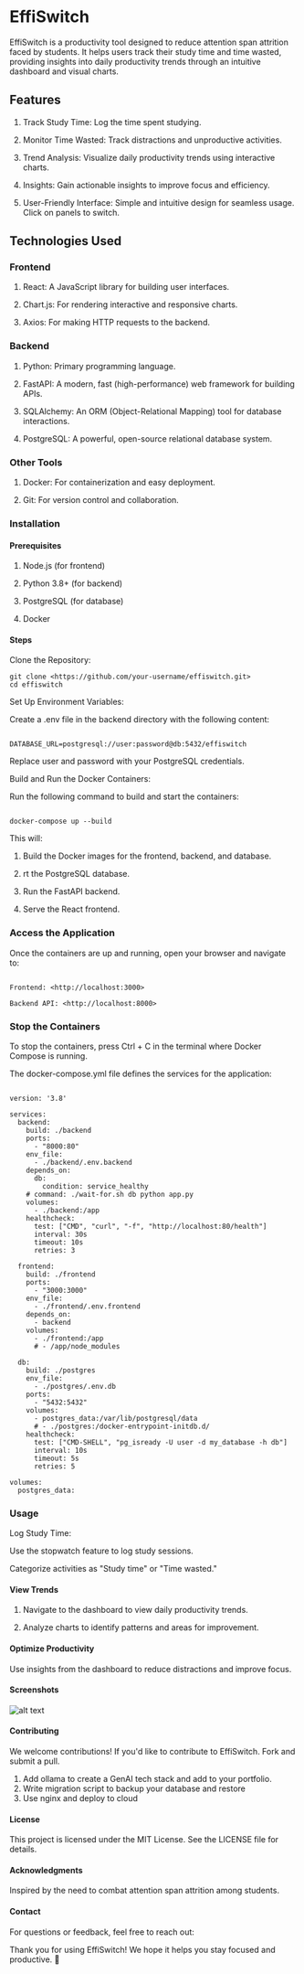 # EffiSwitch

EffiSwitch is a productivity tool designed to reduce attention span attrition faced by students. It helps users track their study time and time wasted, providing insights into daily productivity trends through an intuitive dashboard and visual charts.

## Features

1. Track Study Time: Log the time spent studying.

2. Monitor Time Wasted: Track distractions and unproductive activities.

3. Trend Analysis: Visualize daily productivity trends using interactive charts.

4. Insights: Gain actionable insights to improve focus and efficiency.

5. User-Friendly Interface: Simple and intuitive design for seamless usage. Click on panels to switch.

## Technologies Used

### Frontend

1. React: A JavaScript library for building user interfaces.

2. Chart.js: For rendering interactive and responsive charts.

3. Axios: For making HTTP requests to the backend.

### Backend

1. Python: Primary programming language.

2. FastAPI: A modern, fast (high-performance) web framework for building APIs.

3. SQLAlchemy: An ORM (Object-Relational Mapping) tool for database interactions.

4. PostgreSQL: A powerful, open-source relational database system.

### Other Tools

1. Docker: For containerization and easy deployment.

2. Git: For version control and collaboration.

### Installation

#### Prerequisites

1. Node.js (for frontend)

2. Python 3.8+ (for backend)

3. PostgreSQL (for database)

4. Docker

#### Steps

Clone the Repository:

```
git clone <https://github.com/your-username/effiswitch.git>
cd effiswitch
```

Set Up Environment Variables:

Create a .env file in the backend directory with the following content:

```

DATABASE_URL=postgresql://user:password@db:5432/effiswitch

```

Replace user and password with your PostgreSQL credentials.

Build and Run the Docker Containers:

Run the following command to build and start the containers:

```

docker-compose up --build

```

This will:

1. Build the Docker images for the frontend, backend, and database.

2. rt the PostgreSQL database.

3. Run the FastAPI backend.

4. Serve the React frontend.

### Access the Application

Once the containers are up and running, open your browser and navigate to:

```

Frontend: <http://localhost:3000>

Backend API: <http://localhost:8000>

```

### Stop the Containers

To stop the containers, press Ctrl + C in the terminal where Docker Compose is running.

The docker-compose.yml file defines the services for the application:

```

version: '3.8'

services:
  backend:
    build: ./backend
    ports:
      - "8000:80"
    env_file:
      - ./backend/.env.backend
    depends_on:
      db:
        condition: service_healthy
    # command: ./wait-for.sh db python app.py
    volumes:
      - ./backend:/app
    healthcheck:
      test: ["CMD", "curl", "-f", "http://localhost:80/health"]
      interval: 30s
      timeout: 10s
      retries: 3

  frontend:
    build: ./frontend
    ports:
      - "3000:3000"
    env_file:
      - ./frontend/.env.frontend
    depends_on:
      - backend
    volumes:
      - ./frontend:/app
      # - /app/node_modules

  db:
    build: ./postgres
    env_file:
      - ./postgres/.env.db
    ports:
      - "5432:5432"
    volumes:
      - postgres_data:/var/lib/postgresql/data
      # - ./postgres:/docker-entrypoint-initdb.d/
    healthcheck:
      test: ["CMD-SHELL", "pg_isready -U user -d my_database -h db"]
      interval: 10s
      timeout: 5s
      retries: 5

volumes:
  postgres_data:

```

### Usage

Log Study Time:

Use the stopwatch feature to log study sessions.

Categorize activities as "Study time" or "Time wasted."

#### View Trends

1. Navigate to the dashboard to view daily productivity trends.

2. Analyze charts to identify patterns and areas for improvement.

#### Optimize Productivity

Use insights from the dashboard to reduce distractions and improve focus.

#### Screenshots

![alt text](image.png)

#### Contributing

We welcome contributions! If you'd like to contribute to EffiSwitch. Fork and submit a pull.

1. Add ollama to create a GenAI tech stack and add to your portfolio.
1. Write migration script to backup your database and restore
1. Use nginx and deploy to cloud

#### License

This project is licensed under the MIT License. See the LICENSE file for details.

#### Acknowledgments

Inspired by the need to combat attention span attrition among students.

#### Contact

For questions or feedback, feel free to reach out:

Thank you for using EffiSwitch! We hope it helps you stay focused and productive. 🚀
